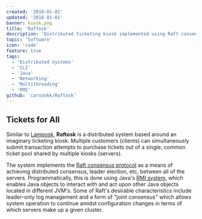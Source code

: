 ```yaml
---
created: '2018-01-01'
updated: '2018-01-01'
banner: kiosk.png
title: 'Raftosk'
description: 'Distributed ticketing kiosk implemented using Raft consensus'
topic: 'Software'
icon: 'code'
feature: true
tags:
  - 'Distributed Systems'
  - 'CLI'
  - 'Java'
  - 'Networking'
  - 'Multithreading'
  - 'RMI'
github: 'carsonkk/Raftosk'
---
```


## Tickets for All

Similar to [Lamposk](/projects/lamposk), **Raftosk** is a distributed system based around an imaginary ticketing kiosk. Multiple customers (clients) can simultaneously submit transaction attempts to purchase tickets out of a single, common ticket pool shared by multiple kiosks (servers). 

The system implements the [Raft consensus protocol](https://raft.github.io/raft.pdf) as a means of achieving distributed consensus, leader election, etc, between all of the servers. Programmatically, this is done using Java's [RMI system](https://docs.oracle.com/javase/tutorial/rmi/index.html), which enables Java objects to interact with and act upon other Java objects located in different JVM's. Some of Raft's desirable characteristics include leader-only log management and a form of "joint consensus" which allows system operation to continue amidst configuration changes in terms of which servers make up a given cluster.

